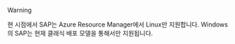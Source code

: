 
> [!WARNING]
> 현 시점에서 SAP는 Azure Resource Manager에서 Linux만 지원합니다. Windows의 SAP는 현재 클래식 배포 모델을 통해서만 지원됩니다.
> 
> 

